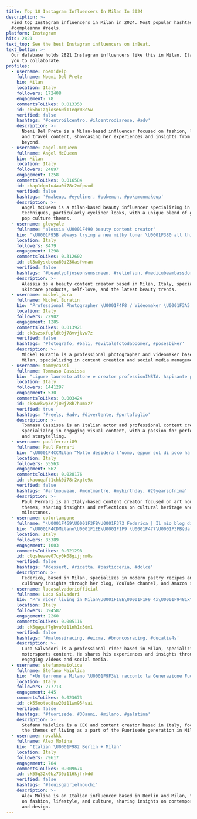 ```yaml
---
title: Top 10 Instagram Influencers In Milan In 2024
description: >-
  Find top Instagram influencers in Milan in 2024. Most popular hashtags: #adv
  #compleanno #reels.
platform: Instagram
hits: 2821
text_top: See the best Instagram influencers on inBeat.
text_bottom: >-
  Our database holds 2821 Instagram influencers like this in Milan, Italy for
  you to collaborate.
profiles:
  - username: noemidelp
    fullname: Noemi Del Prete
    bio: Milan
    location: Italy
    followers: 172408
    engagement: 78
    commentsToLikes: 0.013353
    id: ck5ho1zgiose60i11eqr08c5w
    verified: false
    hashtags: '#centroilcentro, #ilcentrodiarese, #adv'
    description: >-
      Noemi Del Prete is a Milan-based influencer focused on fashion, lifestyle,
      and travel content, showcasing her experiences and insights from Italy and
      beyond.
  - username: angel.mcqueen
    fullname: Angel McQueen
    bio: Milan
    location: Italy
    followers: 24897
    engagement: 1258
    commentsToLikes: 0.016584
    id: ckap1dgm1u4aa0i78c2mfpwxd
    verified: false
    hashtags: '#makeup, #eyeliner, #pokemon, #pokemonmakeup'
    description: >-
      Angel McQueen is a Milan-based beauty influencer specializing in makeup
      techniques, particularly eyeliner looks, with a unique blend of gaming and
      pop culture themes.
  - username: glowyale
    fullname: "alessia \U0001F490 beauty content creator"
    bio: "\U0001F95B always trying a new milky toner \U0001F380 all things beauty and self love \U0001F33F based in milan, italy ✉️ glowyale@gmail.com"
    location: Italy
    followers: 8479
    engagement: 1298
    commentsToLikes: 0.312602
    id: cl3w8ysxbcea60i230asfwnan
    verified: false
    hashtags: '#beautyofjoseonsunscreen, #reliefsun, #medicubeambassdor, #medicube'
    description: >-
      Alessia is a beauty content creator based in Milan, Italy, specializing in
      skincare products, self-love, and the latest beauty trends.
  - username: mickel_bura
    fullname: Mickel Buratin
    bio: "Professional Photographer \U0001F4F8 / Videomaker \U0001F3A5 - Content Creator / Social Media Manager \U0001F4BB Represented by: @beyondoceansagency - Tiktok: +710K \U0001F4CDMilan \U0001F1EE\U0001F1F9"
    location: Italy
    followers: 72902
    engagement: 1285
    commentsToLikes: 0.013921
    id: ck8szsxfupldt0j78vvjkvw7z
    verified: false
    hashtags: '#fotografo, #bali, #evitalefotodaboomer, #posesbiker'
    description: >-
      Mickel Buratin is a professional photographer and videomaker based in
      Milan, specializing in content creation and social media management.
  - username: tommycassi
    fullname: Tommaso Cassissa
    bio: "Ligure laureato attore e creator professionINSTA. Aspirante power ranger. tommaso.cassissa@newco-mgmt.com\U0001F468\U0001F3FB‍\U0001F4BB #ForbesUnder30 \U0001F1EE\U0001F1F9 @milanocortina2026"
    location: Italy
    followers: 1441297
    engagement: 530
    commentsToLikes: 0.003424
    id: ck8wekwp3e7j00j78h7humxz7
    verified: true
    hashtags: '#reels, #adv, #divertente, #portafoglio'
    description: >-
      Tommaso Cassissa is an Italian actor and professional content creator
      specializing in engaging visual content, with a passion for performance
      and storytelling.
  - username: paulferrari89
    fullname: Paul Ferrari
    bio: "\U0001F4CCMilan “Molto desidera l’uomo, eppur sol di poco ha bisogno.”"
    location: Italy
    followers: 55563
    engagement: 562
    commentsToLikes: 0.028176
    id: ckaouqaft1chk0i78r2xgte9x
    verified: false
    hashtags: '#artnouveau, #montmartre, #mybirthday, #29yearsofnima'
    description: >-
      Paul Ferrari is an Italy-based content creator focused on art nouveau
      themes, sharing insights and reflections on cultural heritage and personal
      milestones.
  - username: colorlampone
    fullname: "\U0001F469\U0001F3FB‍\U0001F373 Federica | Il mio blog di pasticceria moderna"
    bio: "\U0001F4CDMilano\U0001F1EE\U0001F1F9 \U0001F477\U0001F3FB‍♀️dal lunedì al venerdì;\U0001F469\U0001F3FB‍\U0001F373 nel weekend! \U0001F370Ricette di pasticceria moderna e non solo! \U0001F447\U0001F3FCBlog, altri social, canale YouTube e Amazon Shop:"
    location: Italy
    followers: 83389
    engagement: 1003
    commentsToLikes: 0.021298
    id: clqsheawe07cy0k08gijjrm0s
    verified: false
    hashtags: '#dessert, #ricetta, #pasticceria, #dolce'
    description: >-
      Federica, based in Milan, specializes in modern pastry recipes and shares
      culinary insights through her blog, YouTube channel, and Amazon shop.
  - username: lucasalvadoriofficial
    fullname: Luca Salvadori
    bio: "Pro rider living in Milan\U0001F1EE\U0001F1F9 4x\U0001F9481x\U0001F947National Champ Sometimes i make good videos 480K+YT\U0001F4F9 I miei social⬇️"
    location: Italy
    followers: 394587
    engagement: 2260
    commentsToLikes: 0.005116
    id: ck5qaguf7gbvu0i11nh1c3dm1
    verified: false
    hashtags: '#malossiracing, #eicma, #broncosracing, #ducativ4s'
    description: >-
      Luca Salvadori is a professional rider based in Milan, specializing in
      motorsports content. He shares his experiences and insights through
      engaging videos and social media.
  - username: stefanomaiolica
    fullname: Stefano Maiolica
    bio: "☀️Un terrone a Milano \U0001F9F3Vi racconto la Generazione Fuorisede \U0001F943 CEO of @chupitoagency \U0001F4E9collab: stefano@chimeragency.it"
    location: Italy
    followers: 277713
    engagement: 445
    commentsToLikes: 0.023673
    id: ck55ooteq8sw20i11wm954sai
    verified: false
    hashtags: '#fuorisede, #30anni, #milano, #galatina'
    description: >-
      Stefano Maiolica is a CEO and content creator based in Italy, focusing on
      the themes of living as a part of the Fuorisede generation in Milan.
  - username: novakkk
    fullname: Alex Molina
    bio: "Italian \U0001F982 Berlin + Milan"
    location: Italy
    followers: 79617
    engagement: 784
    commentsToLikes: 0.009674
    id: ck55q32x0bz730i116kjfrkdd
    verified: false
    hashtags: '#louisgabrielnouchi'
    description: >-
      Alex Molina is an Italian influencer based in Berlin and Milan, focusing
      on fashion, lifestyle, and culture, sharing insights on contemporary style
      and design.
---
```


